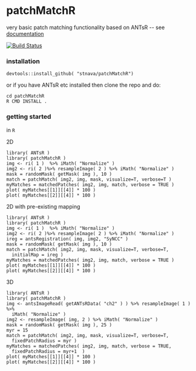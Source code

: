 # patchMatchR
very basic patch matching functionality based on ANTsR -- see [documentation](https://stnava.github.io/patchMatchR/)


[![Build Status](https://travis-ci.org/stnava/patchMatchR.png?branch=master)](https://travis-ci.org/stnava/patchMatchR)

### installation

```
devtools::install_github( "stnava/patchMatchR")
```

or if you have ANTsR etc installed then clone the repo and do:

```
cd patchMatchR
R CMD INSTALL .
```

### getting started

in `R`

2D

```
library( ANTsR )
library( patchMatchR )
img <- ri( 1 )  %>% iMath( "Normalize" )
img2 <- ri( 2 )%>% resampleImage( 2 ) %>% iMath( "Normalize" )
mask = randomMask( getMask( img ), 10 )
match = patchMatch( img2, img, mask, visualize=T, verbose=T )
myMatches = matchedPatches( img2, img, match, verbose = TRUE )
plot( myMatches[[1]][[4]] * 100 )
plot( myMatches[[2]][[4]] * 100 )
```

2D with pre-existing mapping

```
library( ANTsR )
library( patchMatchR )
img <- ri( 1 )  %>% iMath( "Normalize" )
img2 <- ri( 2 )%>% resampleImage( 2 ) %>% iMath( "Normalize" )
ireg = antsRegistration( img, img2, "SyNCC" )
mask = randomMask( getMask( img ), 10 )
match = patchMatch( img2, img, mask, visualize=T, verbose=T,
  initialMap = ireg )
myMatches = matchedPatches( img2, img, match, verbose = TRUE )
plot( myMatches[[1]][[4]] * 100 )
plot( myMatches[[2]][[4]] * 100 )
```



3D

```
library( ANTsR )
library( patchMatchR )
img <- antsImageRead( getANTsRData( "ch2" ) ) %>% resampleImage( 1 ) %>%
  iMath( "Normalize" )
img2 <- resampleImage( img, 2 ) %>% iMath( "Normalize" )
mask = randomMask( getMask( img ), 25 )
myr = 15
match = patchMatch( img2, img, mask, visualize=T, verbose=T,
  fixedPatchRadius = myr )
myMatches = matchedPatches( img2, img, match, verbose = TRUE,
  fixedPatchRadius = myr+1  )
plot( myMatches[[1]][[4]] * 100 )
plot( myMatches[[2]][[4]] * 100 )
```

